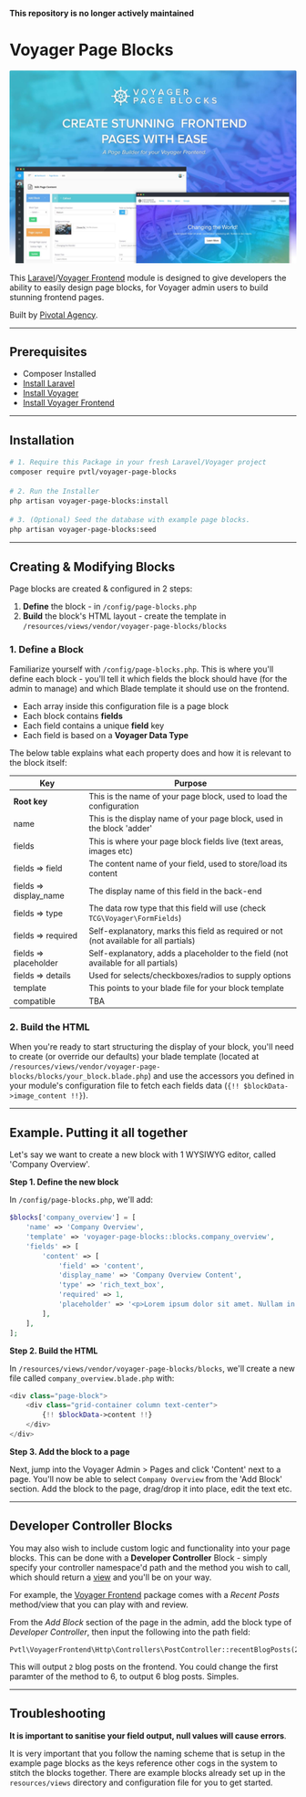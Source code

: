 **This repository is no longer actively maintained**

# Voyager Page Blocks

![Voyager Frontend Screenshot](/readme-intro.jpg)

This [Laravel](https://laravel.com/)/[Voyager Frontend](https://github.com/pvtl/voyager-frontend) module is designed to give developers the ability to easily design page blocks, for Voyager admin users to build stunning frontend pages.

Built by [Pivotal Agency](https://pivotal.agency/).

---

## Prerequisites

- Composer Installed
- [Install Laravel](https://laravel.com/docs/installation)
- [Install Voyager](https://github.com/the-control-group/voyager)
- [Install Voyager Frontend](https://github.com/pvtl/voyager-frontend)

---

## Installation

```bash
# 1. Require this Package in your fresh Laravel/Voyager project
composer require pvtl/voyager-page-blocks

# 2. Run the Installer
php artisan voyager-page-blocks:install

# 3. (Optional) Seed the database with example page blocks.
php artisan voyager-page-blocks:seed
```

---

## Creating & Modifying Blocks

Page blocks are created & configured in 2 steps:

1. __Define__ the block - in `/config/page-blocks.php`
2. __Build__ the block's HTML layout - create the template in `/resources/views/vendor/voyager-page-blocks/blocks`

### 1. Define a Block

Familiarize yourself with `/config/page-blocks.php`. This is where you'll define each block - you'll tell it which fields the block should have (for the admin to manage) and which Blade template it should use on the frontend.

- Each array inside this configuration file is a page block
- Each block contains __fields__
- Each field contains a unique __field__ key
- Each field is based on a __Voyager Data Type__

The below table explains what each property does and how it is relevant to the block itself:

| Key                    | Purpose                                                                                |
| ---------------------- | -------------------------------------------------------------------------------------- |
| __Root key__           | This is the name of your page block, used to load the configuration                    |
| name                   | This is the display name of your page block, used in the block 'adder'                 |
| fields                 | This is where your page block fields live (text areas, images etc)                     |
| fields => field        | The content name of your field, used to store/load its content                         |
| fields => display_name | The display name of this field in the back-end                                         |
| fields => type         | The data row type that this field will use (check `TCG\Voyager\FormFields`)            |
| fields => required     | Self-explanatory, marks this field as required or not (not available for all partials) |
| fields => placeholder  | Self-explanatory, adds a placeholder to the field (not available for all partials)     |
| fields => details      | Used for selects/checkboxes/radios to supply options                                   |
| template               | This points to your blade file for your block template                                 |
| compatible             | TBA                                                                                    |

### 2. Build the HTML

When you're ready to start structuring the display of your block, you'll need to create (or override our defaults) your blade template (located at `/resources/views/vendor/voyager-page-blocks/blocks/your_block.blade.php`) and use the accessors you defined in your module's configuration file to fetch each fields data (`{!! $blockData->image_content !!}`).

---

## Example. Putting it all together

Let's say we want to create a new block with 1 WYSIWYG editor, called 'Company Overview'.

__Step 1. Define the new block__

In `/config/page-blocks.php`, we'll add:

```php
$blocks['company_overview'] = [
    'name' => 'Company Overview',
    'template' => 'voyager-page-blocks::blocks.company_overview',
    'fields' => [
        'content' => [
            'field' => 'content',
            'display_name' => 'Company Overview Content',
            'type' => 'rich_text_box',
            'required' => 1,
            'placeholder' => '<p>Lorem ipsum dolor sit amet. Nullam in dui mauris.</p>',
        ],
    ],
];
```

__Step 2. Build the HTML__

In `/resources/views/vendor/voyager-page-blocks/blocks`, we'll create a new file called `company_overview.blade.php` with:

```php
<div class="page-block">
    <div class="grid-container column text-center">
        {!! $blockData->content !!}
    </div>
</div>
```

__Step 3. Add the block to a page__

Next, jump into the Voyager Admin > Pages and click 'Content' next to a page. You'll now be able to select `Company Overview` from the 'Add Block' section. Add the block to the page, drag/drop it into place, edit the text etc.

---

## Developer Controller Blocks

You may also wish to include custom logic and functionality into your page blocks. This can be done with a __Developer Controller__ Block - simply specify your controller namespace'd path and the method you wish to call, which should return a [view](https://laravel.com/docs/views) and you'll be on your way.

For example, the [Voyager Frontend](https://github.com/pvtl/voyager-frontend) package comes with a _Recent Posts_ method/view that you can play with and review.

From the _Add Block_ section of the page in the admin, add the block type of _Developer Controller_, then input the following into the path field:

```
Pvtl\VoyagerFrontend\Http\Controllers\PostController::recentBlogPosts(2)
```

This will output `2` blog posts on the frontend. You could change the first paramter of the method to 6, to output 6 blog posts. Simples.

---

## Troubleshooting

__It is important to sanitise your field output, null values will cause errors__.

It is very important that you follow the naming scheme that is setup in the example page blocks as the keys reference other cogs in the system to stitch the blocks together. There are example blocks already set up in the `resources/views` directory and configuration file for you to get started.
